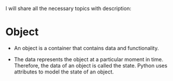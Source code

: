 I will share all the necessary topics with description:

# Object
- An object is a container that contains data and functionality.

- The data represents the object at a particular moment in time. Therefore, the data of an object is called the state. Python uses attributes to model the state of an object.
